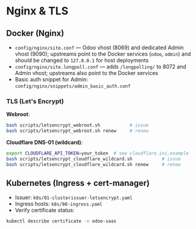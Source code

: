 # Nginx & TLS

## Docker (Nginx)
- `config/nginx/site.conf` — Odoo vhost (8069) and dedicated Admin vhost (9090); upstreams point to the Docker services (`odoo`, `admin`) and should be changed to `127.0.0.1` for host deployments
- `config/nginx/site.longpoll.conf` — adds `/longpolling/` to 8072 and Admin vhost; upstreams also point to the Docker services
- Basic auth snippet for Admin: `config/nginx/snippets/admin_basic_auth.conf`

### TLS (Let's Encrypt)
**Webroot**:
```bash
bash scripts/letsencrypt_webroot.sh           # issue
bash scripts/letsencrypt_webroot.sh renew     # renew
```
**Cloudflare DNS-01 (wildcard)**:
```bash
export CLOUDFLARE_API_TOKEN=your_token  # see cloudflare.ini.example
bash scripts/letsencrypt_cloudflare_wildcard.sh           # issue
bash scripts/letsencrypt_cloudflare_wildcard.sh renew     # renew
```

## Kubernetes (Ingress + cert-manager)
- Issuer: `k8s/01-clusterissuer-letsencrypt.yaml`
- Ingress hosts: `k8s/90-ingress.yaml`
- Verify certificate status:
```bash
kubectl describe certificate -n odoo-saas
```

